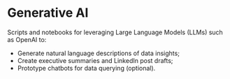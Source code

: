 # Generative AI

Scripts and notebooks for leveraging Large Language Models (LLMs) such as OpenAI to:  
- Generate natural language descriptions of data insights;  
- Create executive summaries and LinkedIn post drafts;  
- Prototype chatbots for data querying (optional).

